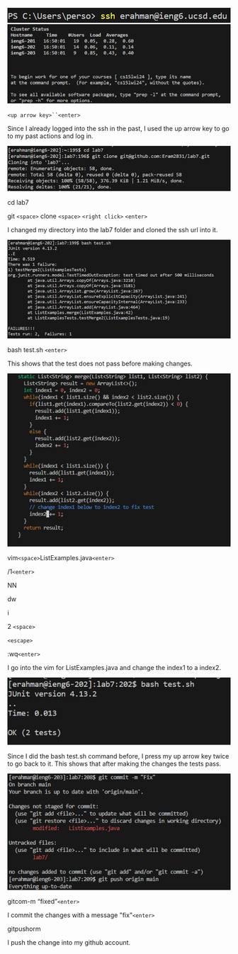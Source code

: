 ![Image](vim1.png)
![Image](vim3.png)


`<up arrow key>``<enter>`

Since I already logged into the ssh in the past, I used the up arrow key to go to my past actions and log in. 


![Image](vim2.png)


 cd <space> lab7<enter>

 
git `<space>` clone `<space>` `<right click>` `<enter>`

I changed my directory into the lab7 folder and cloned the ssh url into it.


![Image](vim4.png)


bash test.sh `<enter>`


This shows that the test does not pass before making changes. 


![Image](vim5.png)


vim`<space>`ListExamples.java`<enter>`


/1`<enter>`


NN


dw


i


2 `<space>`


`<escape>`


:wq`<enter>`


I go into the vim for ListExamples.java and change the index1 to a index2. 


![Image](vim6.png)


<up arrow key> <up arrow key><enter>


Since I did the bash test.sh command before, I press my up arrow key twice to go back to it. This shows that after making the changes the tests pass. 


![Image](vim7.png)


git<space>com<tab><space>-m “fixed”`<enter>`


I commit the changes with a message "fix"`<enter>`


git<space>push<space>or<tab><space>m<tab><enter>


I push the change into my github account. 
